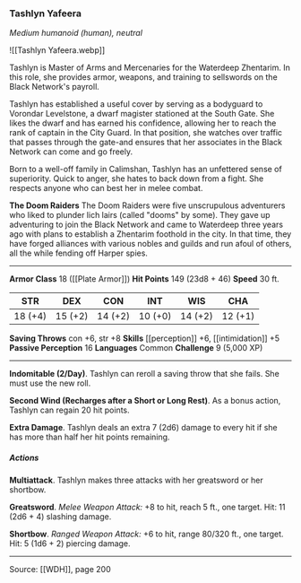 ### Tashlyn Yafeera
_Medium humanoid (human), neutral_

![[Tashlyn Yafeera.webp]]

Tashlyn is Master of Arms and Mercenaries for the Waterdeep Zhentarim. In this role, she provides armor, weapons, and training to sellswords on the Black Network's payroll.

Tashlyn has established a useful cover by serving as a bodyguard to Vorondar Levelstone, a dwarf magister stationed at the South Gate. She likes the dwarf and has earned his confidence, allowing her to reach the rank of captain in the City Guard. In that position, she watches over traffic that passes through the gate-and ensures that her associates in the Black Network can come and go freely.

Born to a well-off family in Calimshan, Tashlyn has an unfettered sense of superiority. Quick to anger, she hates to back down from a fight. She respects anyone who can best her in melee combat.


**The Doom Raiders** The Doom Raiders were five unscrupulous adventurers who liked to plunder lich lairs (called "dooms" by some). They gave up adventuring to join the Black Network and came to Waterdeep three years ago with plans to establish a Zhentarim foothold in the city. In that time, they have forged alliances with various nobles and guilds and run afoul of others, all the while fending off Harper spies.






---

**Armor Class** 18 ([[Plate Armor]])
**Hit Points** 149 (23d8 + 46)
**Speed** 30 ft.

| STR     | DEX     | CON     | INT     | WIS     | CHA     |
|---------|---------|---------|---------|---------|---------|
| 18 (+4) | 15 (+2) | 14 (+2) | 10 (+0) | 14 (+2) | 12 (+1) |

**Saving Throws** con +6, str +8
**Skills** [[perception]] +6, [[intimidation]] +5
**Passive Perception** 16
**Languages** Common
**Challenge** 9 (5,000 XP)

---

**Indomitable (2/Day)**. Tashlyn can reroll a saving throw that she fails. She must use the new roll.

**Second Wind (Recharges after a Short or Long Rest)**. As a bonus action, Tashlyn can regain 20 hit points.

**Extra Damage**. Tashlyn deals an extra 7 (2d6) damage to every hit if she has more than half her hit points remaining.

##### Actions
**Multiattack**. Tashlyn makes three attacks with her greatsword or her shortbow.

**Greatsword**. _Melee Weapon Attack:_ +8 to hit, reach 5 ft., one target. Hit: 11 (2d6 + 4) slashing damage.

**Shortbow**. _Ranged Weapon Attack:_ +6 to hit, range 80/320 ft., one target. Hit: 5 (1d6 + 2) piercing damage.


---

Source: [[WDH]], page 200